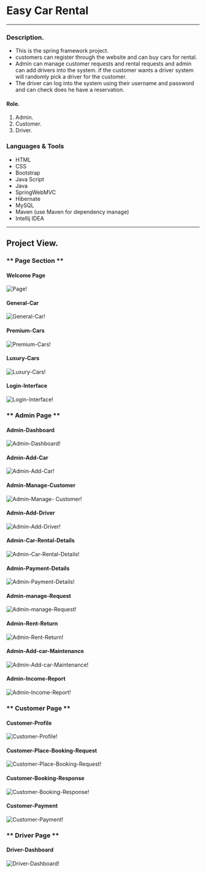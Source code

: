 # Easy Car Rental

---

### Description.
* This is the spring framework project. 
* customers can register through the website and can buy cars for rental. 
* Admin can manage customer requests and rental requests and admin can add drivers into the system. if the customer 
wants a driver system will randomly pick a driver for the customer.
* The driver can log into the system using their username and password and 
can check does he have a reservation.

#### Role.
1. Admin.
2. Customer.
3. Driver.


### Languages & Tools

* HTML
* CSS
* Bootstrap
* Java Script
* Java
* SpringWebMVC
* Hibernate
* MySQL
* Maven (use Maven for dependency manage)
* Intellij IDEA
---

## Project View.

### ** Page Section **

#### Welcome Page
![Page!](Front_End/assets/images/project_ss/Admin/Page.png)

#### General-Car 
![General-Car!](Front_End/assets/images/project_ss/Admin/General-Car.png)

#### Premium-Cars
![Premium-Cars!](Front_End/assets/images/project_ss/Admin/Premium-Cars.png)

#### Luxury-Cars
![Luxury-Cars!](Front_End/assets/images/project_ss/Admin/Luxury-Cars.png)

#### Login-Interface
![Login-Interface!](Front_End/assets/images/project_ss/Admin/Login-Interface.png)


### ** Admin Page **

#### Admin-Dashboard
![Admin-Dashboard!](Front_End/assets/images/project_ss/Admin/Admin-Dashboard.png)

#### Admin-Add-Car
![Admin-Add-Car!](Front_End/assets/images/project_ss/Admin/Admin-Add-Car.png)

#### Admin-Manage-Customer
![Admin-Manage- Customer!](Front_End/assets/images/project_ss/Admin/Admin-Manage-Customer.png)

#### Admin-Add-Driver
![Admin-Add-Driver!](Front_End/assets/images/project_ss/Admin/Admin-Add-Driver.png)

#### Admin-Car-Rental-Details
![Admin-Car-Rental-Details!](Front_End/assets/images/project_ss/Admin/Admin-Car-Rental-Details.png)

#### Admin-Payment-Details
![Admin-Payment-Details!](Front_End/assets/images/project_ss/Admin/Admin-Payment-Details.png)

#### Admin-manage-Request
![Admin-manage-Request!](Front_End/assets/images/project_ss/Admin/Admin-manage-Request.png)

#### Admin-Rent-Return
![Admin-Rent-Return!](Front_End/assets/images/project_ss/Admin/Admin-Rent-Return.png)

#### Admin-Add-car-Maintenance
![Admin-Add-car-Maintenance!](Front_End/assets/images/project_ss/Admin/Admin-Add-car-Maintenance.png)

#### Admin-Income-Report
![Admin-Income-Report!](Front_End/assets/images/project_ss/Admin/Admin-Income-Report.png)


### ** Customer Page **


#### Customer-Profile
![Customer-Profile!](Front_End/assets/images/project_ss/cus/Customer-Profile.png)

#### Customer-Place-Booking-Request
![Customer-Place-Booking-Request!](Front_End/assets/images/project_ss/cus/Customer-Place-Booking-Request.png)

#### Customer-Booking-Response
![Customer-Booking-Response!](Front_End/assets/images/project_ss/cus/Customer-Booking-Response.png)

#### Customer-Payment
![Customer-Payment!](Front_End/assets/images/project_ss/cus/Customer-Payment.png)


### ** Driver Page **

#### Driver-Dashboard
![Driver-Dashboard!](Front_End/assets/images/project_ss/driver/Driver-Dashboard.png)
